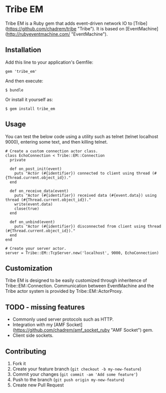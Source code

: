 # Tribe EM

Tribe EM is a Ruby gem that adds event-driven network IO to [Tribe] (https://github.com/chadrem/tribe "Tribe").
It is based on [EventMachine] (http://rubyeventmachine.com/ "EventMachine").

## Installation

Add this line to your application's Gemfile:

    gem 'tribe_em'

And then execute:

    $ bundle

Or install it yourself as:

    $ gem install tribe_em

## Usage

You can test the below code using a utility such as telnet (telnet localhost 9000), entering some text, and then killing telnet.

    # Create a custom connection actor class.
    class EchoConnection < Tribe::EM::Connection
      private
      
      def on_post_init(event)
        puts "Actor (#{identifier}) connected to client using thread (#{Thread.current.object_id})."
      end

      def on_receive_data(event)
        puts "Actor (#{identifier}) received data (#{event.data}) using thread (#{Thread.current.object_id})."
        write(event.data)
        close(true)
      end

      def on_unbind(event)
        puts "Actor (#{identifier}) disconnected from client using thread (#{Thread.current.object_id})."
      end
    end
    
    # Create your server actor.
    server = Tribe::EM::TcpServer.new('localhost', 9000, EchoConnection)

## Customization

Tribe EM is designed to be easily customized through inheritence of Tribe::EM::Connection.
Communication between EventMachine and the Tribe actor system is provided by Tribe::EM::ActorProxy.

## TODO - missing features

- Commonly used server protocols such as HTTP.
- Integration with my [AMF Socket] (https://github.com/chadrem/amf_socket_ruby "AMF Socket") gem.
- Client side sockets.


## Contributing

1. Fork it
2. Create your feature branch (`git checkout -b my-new-feature`)
3. Commit your changes (`git commit -am 'Add some feature'`)
4. Push to the branch (`git push origin my-new-feature`)
5. Create new Pull Request
